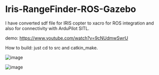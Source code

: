 # Iris-RangeFinder-ROS-Gazebo

I have converted sdf file for IRIS copter to xacro for ROS integration and also for connectivity with ArduPilot SITL.

demo: https://www.youtube.com/watch?v=9cNUdmwSwrU

How to build:
just cd to src and catkin_make.

![image](https://github.com/xfahad100/RangeFinder-ROS-Gazebo/assets/39211781/b3593648-1088-44c4-b3af-25fcf9c741ad)

![image](https://github.com/xfahad100/RangeFinder-ROS-Gazebo/assets/39211781/7b0f3d5e-9fe4-4cb1-bb12-73930f431b38)


